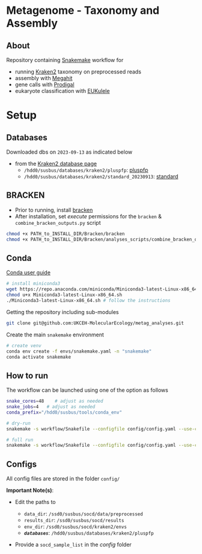 # Metagenome - Taxonomy and Assembly 

## About
Repository containing [Snakemake](https://snakemake.readthedocs.io/en/stable/) workflow for 
- running [Kraken2](https://ccb.jhu.edu/software/kraken/) taxonomy on preprocessed reads
- assembly with [Megahit](https://github.com/voutcn/megahit)
- gene calls with [Prodigal](https://github.com/hyattpd/Prodigal)
- eukaryote classification with [EUKulele](https://github.com/AlexanderLabWHOI/EUKulele)
 
# Setup

## Databases
Downloaded dbs on `2023-09-13` as indicated below 
- from the [Kraken2 database page](https://benlangmead.github.io/aws-indexes/k2)
    - `/hdd0/susbus/databases/kraken2/pluspfp`: [pluspfp](https://genome-idx.s3.amazonaws.com/kraken/k2_pluspfp_20230605.tar.g)
    - `/hdd0/susbus/databases/kraken2/standard_20230913`: [standard](https://genome-idx.s3.amazonaws.com/kraken/k2_standard_20230605.tar.gz)

## BRACKEN
- Prior to running, install [bracken](https://github.com/jenniferlu717/Bracken)
- After installation, set *execute* permissions for the `bracken` & `combine_bracken_outputs.py` script
```bash
chmod +x PATH_to_INSTALL_DIR/Bracken/bracken
chmod +x PATH_to_INSTALL_DIR/Bracken/analyses_scripts/combine_bracken_outputs.py
```

## Conda

[Conda user guide](https://docs.conda.io/projects/conda/en/latest/user-guide/index.html)

```bash
# install miniconda3
wget https://repo.anaconda.com/miniconda/Miniconda3-latest-Linux-x86_64.sh
chmod u+x Miniconda3-latest-Linux-x86_64.sh
./Miniconda3-latest-Linux-x86_64.sh # follow the instructions
```

Getting the repository including sub-modules
```bash
git clone git@github.com:UKCEH-MolecularEcology/metag_analyses.git
```

Create the main `snakemake` environment

```bash
# create venv
conda env create -f envs/snakemake.yaml -n "snakemake"
conda activate snakemake
```

## How to run

The workflow can be launched using one of the option as follows

```bash
snake_cores=48    # adjust as needed
snake_jobs=4   # adjust as needed
conda_prefix="/hdd0/susbus/tools/conda_env"

# dry-run
snakemake -s workflow/Snakefile --configfile config/config.yaml --use-conda --conda-prefix ${conda_prefix} --cores ${snake_cores} --jobs ${snake_jobs} --conda-frontend conda --rerun-trigger mtime -rpn  

# full run
snakemake -s workflow/Snakefile --configfile config/config.yaml --use-conda --conda-prefix ${conda_prefix} --cores ${snake_cores} --jobs ${snake_jobs} --conda-frontend conda --rerun-trigger mtime -rp
```


## Configs

All config files are stored in the folder `config/`

**Important Note(s)**: 
- Edit the paths to 
    - `data_dir`: `/ssd0/susbus/socd/data/preprocessed`
    - `results_dir`: `/ssd0/susbus/socd/results`
    - `env_dir`: `/ssd0/susbus/socd/kraken2/envs`
    - ***`databases`***: `/hdd0/susbus/databases/kraken2/pluspfp`

- Provide a `socd_sample_list` in the *config* folder
